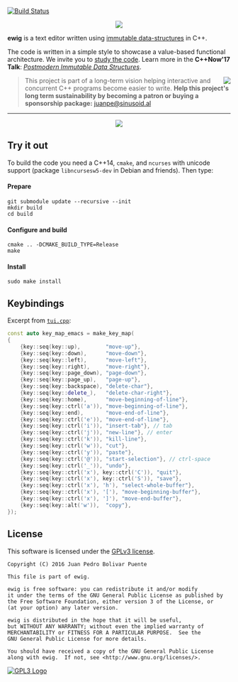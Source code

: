 [![Build Status](https://travis-ci.org/arximboldi/ewig.svg?branch=master)](https://travis-ci.org/arximboldi/ewig)

<p align="center">
  <img src="https://cdn.rawgit.com/arximboldi/ewig/36d00237/doc/logo-front.svg">
</p>

**ewig** is a text editor written
using [immutable data-structures](https://sinusoid.es/immer/) in C++.

The code is written in a simple style to showcase a value-based
functional architecture.  We invite you to
[study the code](https://github.com/arximboldi/ewig/tree/master/src/ewig).
Learn more in the **C++Now'17 Talk**:
_[Postmodern Immutable Data Structures](https://www.youtube.com/watch?v=ZsryQp0UAC8)_.

> <a href="https://www.patreon.com/sinusoidal">
>     <img align="right" src="https://cdn.rawgit.com/arximboldi/immer/master/doc/_static/patreon.svg">
> </a>
>
> This project is part of a long-term vision helping interactive and
> concurrent C++ programs become easier to write. **Help this project's
> long term sustainability by becoming a patron or buying a
> sponsorship package:** juanpe@sinusoid.al

---

<p align="center">
  <a href="https://asciinema.org/a/3i7smcgv5g52314lklmksqdxt">
    <img src="https://cdn.rawgit.com/arximboldi/ewig/9ffbe95f/doc/ewig.gif">
  </a>
</p>

Try it out
----------

To build the code you need a C++14, `cmake`, and `ncurses` with
unicode support (package `libncursesw5-dev` in Debian and friends).
Then type:

#### Prepare
```
git submodule update --recursive --init
mkdir build
cd build
```

#### Configure and build
```
cmake .. -DCMAKE_BUILD_TYPE=Release
make
```

#### Install
```
sudo make install
```

Keybindings
-----------

Excerpt from
[`tui.cpp`](https://github.com/arximboldi/ewig/blob/master/src/ewig/tui.cpp):
```cpp
const auto key_map_emacs = make_key_map(
{
    {key::seq(key::up),        "move-up"},
    {key::seq(key::down),      "move-down"},
    {key::seq(key::left),      "move-left"},
    {key::seq(key::right),     "move-right"},
    {key::seq(key::page_down), "page-down"},
    {key::seq(key::page_up),   "page-up"},
    {key::seq(key::backspace), "delete-char"},
    {key::seq(key::delete_),   "delete-char-right"},
    {key::seq(key::home),      "move-beginning-of-line"},
    {key::seq(key::ctrl('a')), "move-beginning-of-line"},
    {key::seq(key::end),       "move-end-of-line"},
    {key::seq(key::ctrl('e')), "move-end-of-line"},
    {key::seq(key::ctrl('i')), "insert-tab"}, // tab
    {key::seq(key::ctrl('j')), "new-line"}, // enter
    {key::seq(key::ctrl('k')), "kill-line"},
    {key::seq(key::ctrl('w')), "cut"},
    {key::seq(key::ctrl('y')), "paste"},
    {key::seq(key::ctrl('@')), "start-selection"}, // ctrl-space
    {key::seq(key::ctrl('_')), "undo"},
    {key::seq(key::ctrl('x'), key::ctrl('C')), "quit"},
    {key::seq(key::ctrl('x'), key::ctrl('S')), "save"},
    {key::seq(key::ctrl('x'), 'h'), "select-whole-buffer"},
    {key::seq(key::ctrl('x'), '['), "move-beginning-buffer"},
    {key::seq(key::ctrl('x'), ']'), "move-end-buffer"},
    {key::seq(key::alt('w')),  "copy"},
});
```

License
-------

This software is licensed under the
[GPLv3 license](https://www.gnu.org/licenses/gpl-3.0.en.html).

    Copyright (C) 2016 Juan Pedro Bolivar Puente

    This file is part of ewig.

    ewig is free software: you can redistribute it and/or modify
    it under the terms of the GNU General Public License as published by
    the Free Software Foundation, either version 3 of the License, or
    (at your option) any later version.

    ewig is distributed in the hope that it will be useful,
    but WITHOUT ANY WARRANTY; without even the implied warranty of
    MERCHANTABILITY or FITNESS FOR A PARTICULAR PURPOSE.  See the
    GNU General Public License for more details.

    You should have received a copy of the GNU General Public License
    along with ewig.  If not, see <http://www.gnu.org/licenses/>.

[![GPL3 Logo](https://www.gnu.org/graphics/gplv3-127x51.png)](https://www.gnu.org/licenses/gpl-3.0.en.html)
